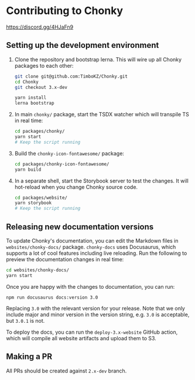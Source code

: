 # Contributing to Chonky

https://discord.gg/4HJaFn9

## Setting up the development environment

1. Clone the repository and bootstrap lerna. This will wire up all Chonky packages 
   to each other:
    ```bash
    git clone git@github.com:TimboKZ/Chonky.git
    cd Chonky
    git checkout 3.x-dev

    yarn install
    lerna bootstrap
    ```

2. In main `chonky/` package, start the TSDX watcher which will transpile TS in real time:
   ```bash
   cd packages/chonky/
   yarn start
   # Keep the script running
   ```

3. Build the `chonky-icon-fontawesome/` package:
   ```bash
   cd packages/chonky-icon-fontawesome/
   yarn build
   ```

4. In a separate shell, start the Storybook server to test the changes. It will
   hot-reload when you change Chonky source code.
   ```bash
   cd packages/website/
   yarn storybook
   # Keep the script running
   ```

## Releasing new documentation versions

To update Chonky's documentation, you can edit the Markdown files in `websites/chonky-docs/` package. `chonky-docs` uses Docusaurus, which supports a lot of cool features including live reloading. Run the following to preview the documentation changes in real time:

```bash
cd websites/chonky-docs/
yarn start
```

Once you are happy with the changes to documentation, you can run:
```
npm run docusaurus docs:version 3.0
```

Replacing `3.0` with the relevant version for your release. Note that we only include major and minor version in the version string, e.g. `3.0` is acceptable, but `3.0.1` is not.

To deploy the docs, you can run the `deploy-3.x-website` GitHub action, which will compile all website artifacts and upload them to S3. 


## Making a PR

All PRs should be created against `2.x-dev` branch.
